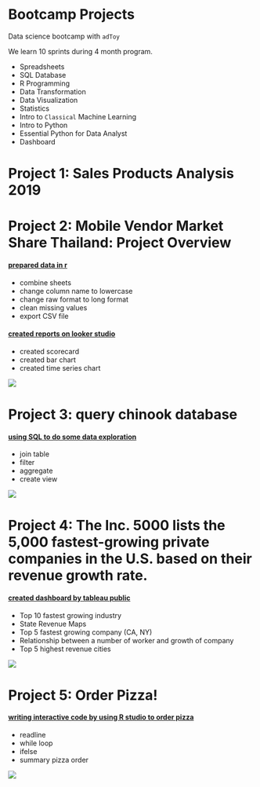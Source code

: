 # Bootcamp Projects

Data science bootcamp with `adToy`

We learn 10 sprints during 4 month program.

- Spreadsheets
- SQL Database
- R Programming
- Data Transformation
- Data Visualization
- Statistics
- Intro to `Classical` Machine Learning
- Intro to Python
- Essential Python for Data Analyst
- Dashboard

# Project 1: Sales Products Analysis 2019


# Project 2: Mobile Vendor Market Share Thailand: Project Overview

#### [prepared data in r](https://github.com/oat0054/bootcamp_projects/blob/main/smartphone_th/data%20transformation%20-%20phone_vendor_th_project%20%E2%80%93%20Datalore.pdf)
- combine sheets
- change column name to lowercase
- change raw format to long format
- clean missing values
- export CSV file

#### [created reports on looker studio](https://github.com/oat0054/bootcamp_projects/blob/main/smartphone_th/Mobile_Vendor_Market_Share_Thailand_2018_-_2022.pdf)
- created scorecard
- created bar chart
- created time series chart

![](/images/phone_time_series.png)


# Project 3: query chinook database
#### [using SQL to do some data exploration](https://github.com/oat0054/oat0054.github.io/blob/main/projects/chinook.db.sql)
- join table
- filter
- aggregate
- create view

![](/images/chinook_er.jpg)


# Project 4: The Inc. 5000 lists the 5,000 fastest-growing private companies in the U.S. based on their revenue growth rate.
#### [created dashboard by tableau public](https://github.com/oat0054/bootcamp_projects/blob/main/5000_inc_2014.pdf)
- Top 10 fastest growing industry
- State Revenue Maps
- Top 5  fastest growing company (CA, NY)
- Relationship between a number of worker and growth of company
- Top 5 highest revenue cities

![](/images/growth_ca_ny.png)


# Project 5: Order Pizza!
#### [writing interactive code by using R studio to order pizza](https://github.com/oat0054/bootcamp_projects/blob/main/order_pizza.R)
- readline
- while loop
- ifelse
- summary pizza order

![](/images/pizza_alan-hardmanunsplash.jpg)



